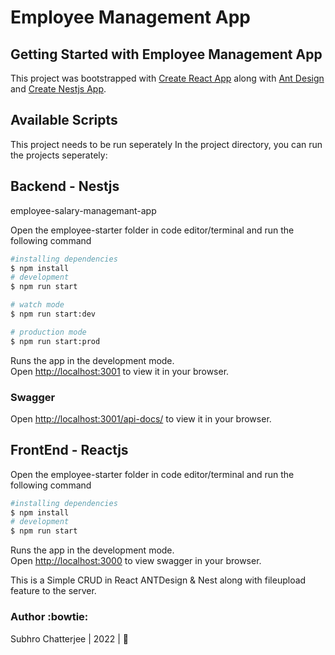 # Employee Management App

## Getting Started with Employee Management App

This project was bootstrapped with [Create React App](https://github.com/facebook/create-react-app) along with [Ant Design](https://github.com/ant-design/ant-design) and [Create Nestjs App](https://github.com/nestjs/nest).


## Available Scripts
This project needs to be run seperately
In the project directory, you can run the projects seperately:
## Backend - Nestjs
employee-salary-managemant-app

Open the employee-starter folder in code editor/terminal and run the following command

```bash
#installing dependencies
$ npm install
# development
$ npm run start

# watch mode
$ npm run start:dev

# production mode
$ npm run start:prod
```
Runs the app in the development mode.\
Open [http://localhost:3001](http://localhost:3001) to view it in your browser.
### Swagger 
Open [http://localhost:3001/api-docs/](http://localhost:3001/api-docs/) to view it in your browser.

## FrontEnd - Reactjs

Open the employee-starter folder in code editor/terminal and run the following command


```bash
#installing dependencies
$ npm install
# development
$ npm run start
```

Runs the app in the development mode.\
Open [http://localhost:3000](http://localhost:3000) to view swagger in your browser.

This is a Simple CRUD in React ANTDesign & Nest along with fileupload feature to the server.

### Author :bowtie:
Subhro Chatterjee | 2022 | :pray:
